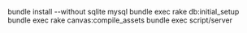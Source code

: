 bundle install --without sqlite mysql
bundle exec rake db:initial_setup
bundle exec rake canvas:compile_assets
bundle exec script/server
